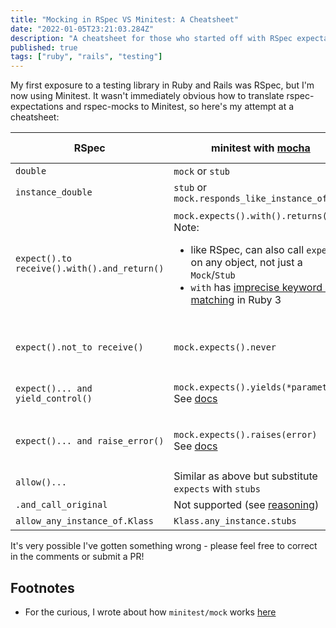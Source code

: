 ```yaml
---
title: "Mocking in RSpec VS Minitest: A Cheatsheet"
date: "2022-01-05T23:21:03.284Z"
description: "A cheatsheet for those who started off with RSpec expectations and mocks, and now need to translate that to Minitest."
published: true
tags: ["ruby", "rails", "testing"]
---
```


My first exposure to a testing library in Ruby and Rails was RSpec, but I'm now using Minitest. It wasn't immediately obvious how to translate rspec-expectations and rspec-mocks to Minitest, so here's my attempt at a cheatsheet:

| RSpec                                       | minitest with [mocha](https://github.com/freerange/mocha)                                                                                                                                                                                                                     | minitest with [minitest/mocks](https://github.com/seattlerb/minitest#mocks-)                                                                                                                                                                                                   |
| ------------------------------------------- | ----------------------------------------------------------------------------------------------------------------------------------------------------------------------------------------------------------------------------------------------------------------------------- | ------------------------------------------------------------------------------------------------------------------------------------------------------------------------------------------------------------------------------------------------------------------------------ |
| `double`                                    | `mock` or `stub`                                                                                                                                                                                                                                                              | `Minitest::Mock.new`                                                                                                                                                                                                                                                           |
| `instance_double`                           | `stub` or `mock.responds_like_instance_of`                                                                                                                                                                                                                                    | Not supported                                                                                                                                                                                                                                                                  |
| `expect().to receive().with().and_return()` | `mock.expects().with().returns()`<br/>Note:<ul><li>like RSpec, can also call `expects` on any object, not just a `Mock`/`Stub`</li><li>`with` has [imprecise keyword arg matching](https://github.com/freerange/mocha/issues/446#issuecomment-1006680273) in Ruby 3</li></ul> | `mock = Minitest::Mock.new`<br/>`mock.expect(:method, args, return)`<br/>`mock.verify`<br/>Note: cannot call `expect` on any Object, but can make a Mock [delegate to an underlying object](https://github.com/seattlerb/minitest/blob/v5.15.0/lib/minitest/mock.rb#L120-L121) |
| `expect().not_to receive()`                 | `mock.expects().never`                                                                                                                                                                                                                                                        | Technically you could use [`Object#stub`](https://github.com/seattlerb/minitest/blob/v5.15.0/lib/minitest/mock.rb#L214) and raise in the `val_or_callable`                                                                                                                     |
| `expect()... and yield_control()`           | `mock.expects().yields(*parameters)` <br/>See [docs](https://www.rubydoc.info/github/floehopper/mocha/Mocha%2FExpectation:yields)                                                                                                                                             | Not supported since return value is not a callable                                                                                                                                                                                                                             |
| `expect()... and raise_error()`             | `mock.expects().raises(error)` <br/>See [docs](https://www.rubydoc.info/github/floehopper/mocha/Mocha%2FExpectation:raises)                                                                                                                                                   | Can pass in a block (instead of expected args) to `expect` and raise there                                                                                                                                                                                                     |
| `allow()...`                                | Similar as above but substitute `expects` with `stubs`                                                                                                                                                                                                                        | Can use [`Object#stub`](https://github.com/seattlerb/minitest/blob/v5.15.0/lib/minitest/mock.rb#L214)                                                                                                                                                                          |
| `.and_call_original`                        | Not supported (see [reasoning](https://github.com/freerange/mocha/issues/334))                                                                                                                                                                                                | Not supported                                                                                                                                                                                                                                                                  |
| `allow_any_instance_of.Klass`               | `Klass.any_instance.stubs`                                                                                                                                                                                                                                                    | Not supported                                                                                                                                                                                                                                                                  |

It's very possible I've gotten something wrong - please feel free to correct in the comments or submit a PR!

## Footnotes

- For the curious, I wrote about how `minitest/mock` works [here](https://wasabigeek.com/blog/practical-metaprogramming-in-ruby-minitest-mock/)
